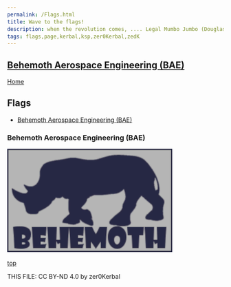 ```yaml
---
permalink: /Flags.html
title: Wave to the flags!
description: when the revolution comes, .... Legal Mumbo Jumbo (Douglas Adams)
tags: flags,page,kerbal,ksp,zer0Kerbal,zedK
---
```

<!--
Flags.md v1.0.0.0
Behemoth Aerospace Engineering (BAE)
created: 01 Jul 2023
updated: 

TEMPLATE: Flags.md v1.0.0.0
created: 24 Apr 2023
updated: 

THIS FILE: CC BY-ND 4.0 by zer0Kerbal -->

<script src="https://kit.fontawesome.com/0ea5493613.js" crossorigin="anonymous"></script>
<i class="fa fa-gear fa-spin fa-3x" style="color: firebrick"></i>

## [Behemoth Aerospace Engineering (BAE)][mod]

[Home](./index.md)

## Flags

<!-- no toc -->
* [Behemoth Aerospace Engineering (BAE)](#behemoth-aerospace-engineering-bae)

### Behemoth Aerospace Engineering (BAE)

 <img src="https://raw.githubusercontent.com/zer0Kerbal/BehemothAerospaceEngineering/master/docs/Flags/behemoth.png" alt="Behemoth Aerospace Engineering (BAE)" style="zoom:75%;" />

[top](#flags)

THIS FILE: CC BY-ND 4.0 by zer0Kerbal

[mod]: https://www.curseforge.com/kerbal/ksp-mods/BehemothAerospaceEngineering "Behemoth Aerospace Engineering (BAE)"